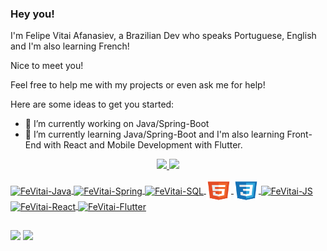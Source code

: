 ### Hey you!

I'm Felipe Vitai Afanasiev, a Brazilian Dev who speaks Portuguese, English and I'm also learning French!

Nice to meet you!

Feel free to help me with my projects or even ask me for help!

Here are some ideas to get you started:

- 🔭 I’m currently working on Java/Spring-Boot
- 🌱 I’m currently learning Java/Spring-Boot and I'm also learning Front-End with React and Mobile Development with Flutter.

<div align="center">
  <a href="https://github.com/fevitai">
  <img height="180em" src="https://github-readme-stats.vercel.app/api?username=fevitai&show_icons=true&theme=dark&include_all_commits=true&count_private=true"/>
  <img height="180em" src="https://github-readme-stats.vercel.app/api/top-langs/?username=fevitai&layout=compact&langs_count=7&theme=dark"/>
</div>
  
  <div style="display: inline_block"><br>
    <img align="center" alt="FeVitai-Java" height="30" width="40" src="https://cdn.jsdelivr.net/gh/devicons/devicon/icons/java/java-original.svg" />
    <img align="center" alt="FeVitai-Spring" height="30" width="40" src="https://cdn.jsdelivr.net/gh/devicons/devicon/icons/spring/spring-original.svg" />
    <img align="center" alt="FeVitai-SQL" height="30" width="40" src="https://cdn.jsdelivr.net/gh/devicons/devicon/icons/mysql/mysql-original.svg" />
    <img align="center" alt="FeVitai-HTML" height="30" width="40" src="https://raw.githubusercontent.com/devicons/devicon/master/icons/html5/html5-original.svg" />
    <img align="center" alt="FeVitai-CSS" height="30" width="40" src="https://raw.githubusercontent.com/devicons/devicon/master/icons/css3/css3-original.svg "/>
    <img align="center" alt="FeVitai-JS" height="30" width="40" src="https://cdn.jsdelivr.net/gh/devicons/devicon/icons/javascript/javascript-original.svg" />
    <img align="center" alt="FeVitai-React" height="30" width="40" src="https://cdn.jsdelivr.net/gh/devicons/devicon/icons/react/react-original.svg" />
    <img align="center" alt="FeVitai-Flutter" height="30" width="40" src="https://cdn.jsdelivr.net/gh/devicons/devicon/icons/flutter/flutter-original.svg" />
  </div>
  
  ##
  
  <div>
  <a href ="mailto:felipevitai93@gmail.com"><img src="https://img.shields.io/badge/-Gmail-%23333?style=for-the-badge&logo=gmail&logoColor=white" target="_blank"></a>
  <a href="https://www.linkedin.com/in/felipevitai/" target="_blank"><img src="https://img.shields.io/badge/-LinkedIn-%230077B5?style=for-the-badge&logo=linkedin&logoColor=white" target="_blank"></a> 
  </div>

